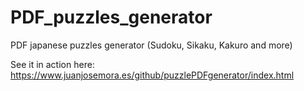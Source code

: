 # PDF_puzzles_generator
PDF japanese puzzles generator (Sudoku, Sikaku, Kakuro and more)

See it in action here: https://www.juanjosemora.es/github/puzzlePDFgenerator/index.html
